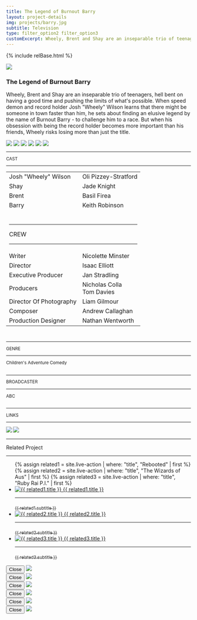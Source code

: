 ```yaml
---
title: The Legend of Burnout Barry
layout: project-details
img: projects/barry.jpg
subtitle: Television
type: filter_option2 filter_option3
customExcerpt: Wheely, Brent and Shay are an inseparable trio of teenagers, hell bent on having a good time and pushing the limits of what's possible. When speed demon and record holder Josh "Wheely" Wilson learns that there might be someone in town faster than him, he sets about finding an elusive legend by the name of Burnout Barry - to challenge him to a race. But when his obsession with being the record holder becomes more important than his friends, Wheely risks losing more than just the title.
---
```


{% include relBase.html %}

<style> #gallery img {aspect-ratio: 4/3;}</style>
 <div id="heroImage">
        <img src="{{ relBase }}img/gallery/barry1.jpg"></div>
 <section id="details">
    <article><span id="main-detail">
      <h1>The Legend of Burnout Barry</h1><p>Wheely, Brent and Shay are an inseparable trio of teenagers, hell bent on having a good time and pushing the limits of what&#39;s possible. When speed demon and record holder Josh &quot;Wheely&quot; Wilson learns that there might be someone in town faster than him, he sets about finding an elusive legend by the name of Burnout Barry - to challenge him to a race. But when his obsession with being the record holder becomes more important than his friends, Wheely risks losing more than just the title.</p>
<div id="gallery">
        <img src="{{ relBase }}img/gallery/barry3.jpg" id="img2" data-hystmodal="#myModal3">
        <img src="{{ relBase }}img/gallery/barry4.jpg" id="img2" data-hystmodal="#myModal4">
        <img src="{{ relBase }}img/gallery/barry5.jpg" id="img4" data-hystmodal="#myModal5">
        <img src="{{ relBase }}img/gallery/barry6.jpg" id="img4" data-hystmodal="#myModal6">
        <img src="{{ relBase }}img/gallery/barry7.jpg" id="img4" data-hystmodal="#myModal7">
        <img src="{{ relBase }}img/gallery/barry8.jpg" id="img4" data-hystmodal="#myModal8">
      </div>
      </span>
      <sub>
        <hr>CAST
        <hr class="margin_bottom">
        <table>
          <tr><td>Josh &quot;Wheely&quot; Wilson</td><td>Oli Pizzey-Stratford</td></tr>
          <tr><td>Shay</td><td>Jade Knight</td></tr>
          <tr><td>Brent</td><td>Basil Firea</td></tr>
          <tr><td>Barry</td><td>Keith Robinson</td></tr>
          <tr><td colspan="2"><br><hr>CREW
            <hr></td></tr><tr><td>
        Writer</td><td>Nicolette Minster</td></tr><tr><td>
        Director</td><td>Isaac Elliott</td></tr><tr><td>
        Executive Producer</td><td>Jan Stradling</td></tr><tr><td>
        Producers</td><td>Nicholas Colla<br>Tom Davies</td></tr><tr><td>
        Director Of Photography</td><td>Liam Gilmour</td></tr><tr><td>
        Composer</td><td>Andrew Callaghan</td></tr><tr><td>
        Production Designer</td><td>Nathan Wentworth<br></td></tr></table>
        <br><hr>GENRE
        <hr class="margin_bottom">
        Children&#39;s Adventure Comedy<br>
        <br>
        <hr>BROADCASTER
        <hr class="margin_bottom">
        ABC
        <br><br>
        <hr>LINKS
        <hr><a href="https://iview.abc.net.au/show/disrupted-the-legend-of-burnout-barry" target="_blank"><img src="{{ relBase }}img/social/abc.svg" class="project-abc"></a>
        <a href="https://www.imdb.com/title/tt11147376/" target="_blank"><img src="{{ relBase }}img/social/imdb.svg" class="imdb"></a>
      </sub>
    </article>
    <div id="related">
      <hr>
      Related Project
      <hr>
      <ul>
      {% assign related1 = site.live-action | where: "title", "Rebooted" | first %}
      {% assign related2 = site.live-action | where: "title", "The Wizards of Aus" | first %}
      {% assign related3 = site.live-action | where: "title", "Ruby Rai P.I." | first %}
      <li>
        <a href="{{ related1.url | relative_url }}">
          <img src="{{ relBase }}img/{{ related1.img }}" alt="{{ related1.title }}">
          {{ related1.title }}
          <hr>
          <sub>{{ related1.subtitle }}</sub>
        </a>
      </li>
      <li>
        <a href="{{ related2.url | relative_url }}">
          <img src="{{ relBase }}img/{{ related2.img }}" alt="{{ related2.title }}">
          {{ related2.title }}
          <hr>
          <sub>{{ related2.subtitle }}</sub>
        </a>
      </li>
      <li>
        <a href="{{ related3.url | relative_url }}">
          <img src="{{ relBase }}img/{{ related3.img }}" alt="{{ related3.title }}">
          {{ related3.title }}
          <hr>
          <sub>{{ related3.subtitle }}</sub>
        </a>
      </li>
      </ul>
    </div>

  </section>

<div class="hystmodal" id="myModal3" aria-hidden="true">
    <div class="hystmodal__wrap">
        <div class="hystmodal__window" role="dialog" aria-modal="true">
            <button data-hystclose class="hystmodal__close">Close</button>
            <!-- You modal HTML markup -->
        <img src="{{ relBase }}img/gallery/barry3.jpg" id="img3">
        </div>
    </div>
</div>
<div class="hystmodal" id="myModal4" aria-hidden="true">
    <div class="hystmodal__wrap">
        <div class="hystmodal__window" role="dialog" aria-modal="true">
            <button data-hystclose class="hystmodal__close">Close</button>
            <!-- You modal HTML markup -->
        <img src="{{ relBase }}img/gallery/barry4.jpg" id="img4">
        </div>
    </div>
</div>
<div class="hystmodal" id="myModal5" aria-hidden="true">
    <div class="hystmodal__wrap">
        <div class="hystmodal__window" role="dialog" aria-modal="true">
            <button data-hystclose class="hystmodal__close">Close</button>
            <!-- You modal HTML markup -->
        <img src="{{ relBase }}img/gallery/barry5.jpg" id="img5">
        </div>
    </div>
</div>
<div class="hystmodal" id="myModal6" aria-hidden="true">
    <div class="hystmodal__wrap">
        <div class="hystmodal__window" role="dialog" aria-modal="true">
            <button data-hystclose class="hystmodal__close">Close</button>
            <!-- You modal HTML markup -->
        <img src="{{ relBase }}img/gallery/barry6.jpg" id="img6">
        </div>
    </div>
</div>
<div class="hystmodal" id="myModal7" aria-hidden="true">
    <div class="hystmodal__wrap">
        <div class="hystmodal__window" role="dialog" aria-modal="true">
            <button data-hystclose class="hystmodal__close">Close</button>
            <!-- You modal HTML markup -->
        <img src="{{ relBase }}img/gallery/barry7.jpg" id="img7">
        </div>
    </div>
</div>
<div class="hystmodal" id="myModal8" aria-hidden="true">
    <div class="hystmodal__wrap">
        <div class="hystmodal__window" role="dialog" aria-modal="true">
            <button data-hystclose class="hystmodal__close">Close</button>
            <!-- You modal HTML markup -->
        <img src="{{ relBase }}img/gallery/barry8.jpg" id="img8">
        </div>
    </div>
</div>

  <div id="gradient"></div>
